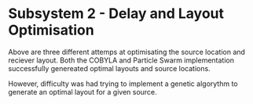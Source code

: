 # Subsystem 2 - Delay and Layout Optimisation

Above are three different attemps at optimisating the source location and reciever layout. Both the COBYLA and Particle Swarm implementation successfully genereated optimal layouts and source locations.

However, difficulty was had trying to implement a genetic algorythm to generate an optimal layout for a given source. 

